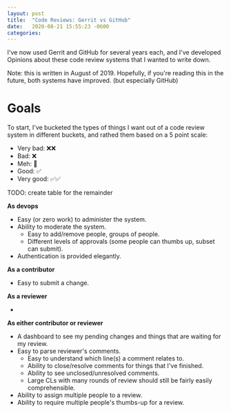 ```yaml
---
layout: post
title:  "Code Reviews: Gerrit vs GitHub"
date:   2020-08-21 15:55:23 -0600
categories: 
---
```


I've now used Gerrit and GitHub for several years each, and I've developed
Opinions about these code review systems that I wanted to write down.

Note: this is written in August of 2019. Hopefully, if you're reading this in
the future, both systems have improved. (but especially GitHub)

# Goals

To start, I've bucketed the types of things I want out of a code review system
in different buckets, and rathed them based on a 5 point scale:

- Very bad: ❌❌
- Bad: ❌
- Meh: 🤷
- Good: ✅
- Very good: ✅✅

TODO: create table for the remainder

**As devops**

- Easy (or zero work) to administer the system.
- Ability to moderate the system.
  - Easy to add/remove people, groups of people.
  - Different levels of approvals (some people can thumbs up, subset can
  submit).
- Authentication is provided elegantly.

**As a contributor**

- Easy to submit a change.

**As a reviewer**

- 

**As either contributor or reviewer**

- A dashboard to see my pending changes and things that are waiting for my
review.
- Easy to parse reviewer's comments.
  - Easy to understand which line(s) a comment relates to.
  - Ability to close/resolve comments for things that I've finished.
  - Ability to see unclosed/unresolved comments.
  - Large CLs with many rounds of review should still be fairly easily
  comprehensible.
- Ability to assign multiple people to a review.
- Ability to require multiple people's thumbs-up for a review.